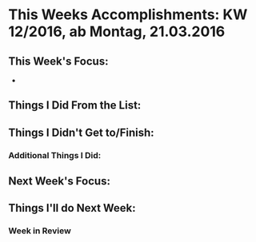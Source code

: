 # This Weeks Accomplishments: KW 12/2016, ab Montag, 21.03.2016

## This Week's Focus:
* 

## Things I Did From the List:



## Things I Didn't Get to/Finish:



### Additional Things I Did:




## Next Week's Focus: 




## Things I'll do Next Week:



### Week in Review
